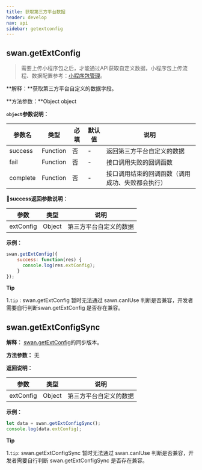 ```yaml
---
title: 获取第三方平台数据
header: develop
nav: api
sidebar: getextconfig
---
```


## swan.getExtConfig

>需要上传小程序包之后，才能通过API获取自定义数据，小程序包上传流程、数据配置参考：[小程序包管理](../../third/apppage/)。

**解释：**获取第三方平台自定义的数据字段。

**方法参数：**Object object

**`object`参数说明：**

|参数名 |类型  |必填 | 默认值 |说明|
|---- | ---- | ---- | ----|----|
|success| Function |   否 | -| 返回第三方平台自定义的数据|
|fail  |  Function |   否  | -|接口调用失败的回调函数|
|complete   | Function   | 否 | -|  接口调用结束的回调函数（调用成功、失败都会执行）|

**success返回参数说明：**

|参数 | 类型 | 说明|
|---- | ---- | ---- |
|extConfig |  Object | 第三方平台自定义的数据 |

**示例：**

```js
swan.getExtConfig({
    success: function(res) {
      console.log(res.extConfig);
    }
});
```

**Tip**

1.`tip` : swan.getExtConfig 暂时无法通过 sawn.canIUse 判断是否兼容，开发者需要自行判断swan.getExtConfig 是否存在兼容。


## swan.getExtConfigSync


**解释：** [swan.getExtConfig](./#getExtConfig)的同步版本。

**方法参数：** 无

**返回说明：**

|参数 | 类型 | 说明|
|---- | ---- | ---- |
|extConfig |  Object | 第三方平台自定义的数据 |

**示例：**

```js
let data = swan.getExtConfigSync();
console.log(data.extConfig);
```

**Tip**

1.```tip```: swan.getExtConfigSync 暂时无法通过 swan.canIUse 判断是否兼容，开发者需要自行判断 swan.getExtConfigSync 是否存在兼容。